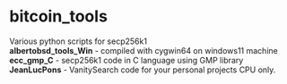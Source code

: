 # bitcoin_tools
Various python scripts for secp256k1<br>
<b>albertobsd_tools_Win</b> - compiled with cygwin64 on windows11 machine<br>
<b>ecc_gmp_C</b> - secp256k1 code in C language using GMP library<br>
<b>JeanLucPons</b> - VanitySearch code for your personal projects CPU only.

